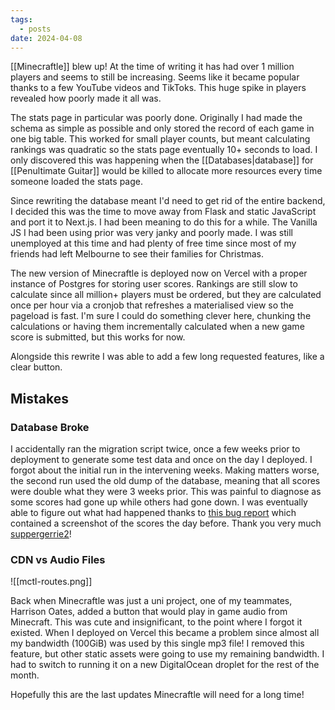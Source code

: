 ```yaml
---
tags:
  - posts
date: 2024-04-08
---
```

[[Minecraftle]] blew up!  At the time of writing it has had over 1 million players and seems to still be increasing.  Seems like it became popular thanks to a few YouTube videos and TikToks. This huge spike in players revealed how poorly made it all was.

The stats page in particular was poorly done.  Originally I had made the schema as simple as possible and only stored the record of each game in one big table. This worked for small player counts, but meant calculating rankings was quadratic so the stats page eventually 10+ seconds to load.  I only discovered this was happening when the [[Databases|database]] for [[Penultimate Guitar]] would be killed to allocate more resources every time someone loaded the stats page.  

Since rewriting the database meant I'd need to get rid of the entire backend, I decided this was the time to move away from Flask and static JavaScript and port it to Next.js.  I had been meaning to do this for a while.  The Vanilla JS I had been using prior was very janky and poorly made.  I was still unemployed at this time and had plenty of free time since most of my friends had left Melbourne to see their families for Christmas.

The new version of Minecraftle is deployed now on Vercel with a proper instance of Postgres for storing user scores. Rankings are still slow to calculate since all million+ players must be ordered, but they are calculated once per hour via a cronjob that refreshes a materialised view so the pageload is fast.  I'm sure I could do something clever here, chunking the calculations or having them incrementally calculated when a new game score is submitted, but this works for now.

Alongside this rewrite I was able to add a few long requested features, like a clear button.

## Mistakes

### Database Broke

I accidentally ran the migration script twice, once a few weeks prior to deployment to generate some test data and once on the day I deployed.  I forgot about the initial run in the intervening weeks.  Making matters worse, the second run used the old dump of the database, meaning that all scores were double what they were 3 weeks prior.  This was painful to diagnose as some scores had gone up while others had gone down.  I was eventually able to figure out what had happened thanks to [this bug report](https://github.com/zachpmanson/minecraftle/issues/34) which contained a screenshot of the scores the day before.  Thank you very much [suppergerrie2](https://github.com/suppergerrie2)!

### CDN vs Audio Files

![[mctl-routes.png]]

Back when Minecraftle was just a uni project, one of my teammates, Harrison Oates, added a button that would play in game audio from Minecraft.  This was cute and insignificant, to the point where I forgot it existed.  When I deployed on Vercel this became a problem since almost all my bandwidth (100GiB) was used by this single mp3 file! I removed this feature, but other static assets were going to use my remaining bandwidth.  I had to switch to running it on a new DigitalOcean droplet for the rest of the month.

Hopefully this are the last updates Minecraftle will need for a long time!


